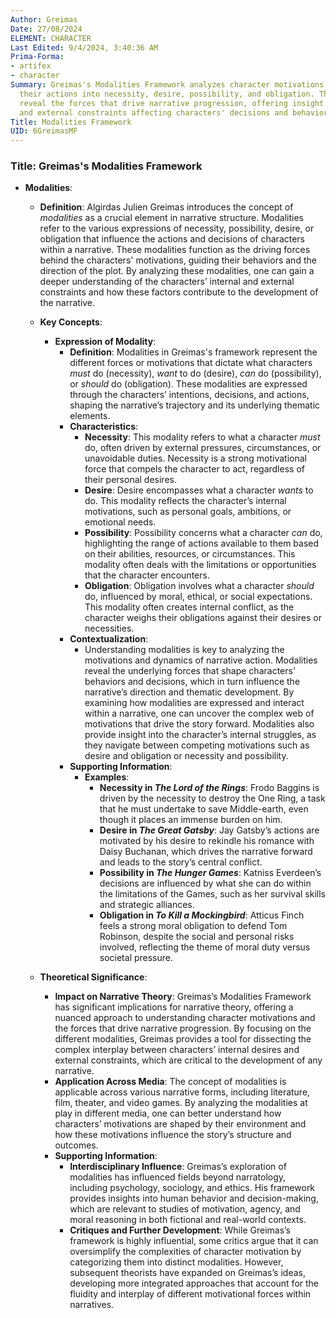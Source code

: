 ```yaml
---
Author: Greimas
Date: 27/08/2024
ELEMENT: CHARACTER
Last Edited: 9/4/2024, 3:40:36 AM
Prima-Forma:
- artifex
- character
Summary: Greimas's Modalities Framework analyzes character motivations by categorizing
  their actions into necessity, desire, possibility, and obligation. These modalities
  reveal the forces that drive narrative progression, offering insight into internal
  and external constraints affecting characters' decisions and behaviors.
Title: Modalities Framework
UID: 6GreimasMF
---
```

### Title: **Greimas's Modalities Framework**

- **Modalities**:
  - **Definition**: Algirdas Julien Greimas introduces the concept of *modalities* as a crucial element in narrative structure. Modalities refer to the various expressions of necessity, possibility, desire, or obligation that influence the actions and decisions of characters within a narrative. These modalities function as the driving forces behind the characters' motivations, guiding their behaviors and the direction of the plot. By analyzing these modalities, one can gain a deeper understanding of the characters’ internal and external constraints and how these factors contribute to the development of the narrative.

  - **Key Concepts**:
  
    - **Expression of Modality**:
      - **Definition**: Modalities in Greimas's framework represent the different forces or motivations that dictate what characters *must* do (necessity), *want* to do (desire), *can* do (possibility), or *should* do (obligation). These modalities are expressed through the characters’ intentions, decisions, and actions, shaping the narrative’s trajectory and its underlying thematic elements.
      - **Characteristics**:
        - **Necessity**: This modality refers to what a character *must* do, often driven by external pressures, circumstances, or unavoidable duties. Necessity is a strong motivational force that compels the character to act, regardless of their personal desires.
        - **Desire**: Desire encompasses what a character *wants* to do. This modality reflects the character’s internal motivations, such as personal goals, ambitions, or emotional needs.
        - **Possibility**: Possibility concerns what a character *can* do, highlighting the range of actions available to them based on their abilities, resources, or circumstances. This modality often deals with the limitations or opportunities that the character encounters.
        - **Obligation**: Obligation involves what a character *should* do, influenced by moral, ethical, or social expectations. This modality often creates internal conflict, as the character weighs their obligations against their desires or necessities.
      - **Contextualization**:
        - Understanding modalities is key to analyzing the motivations and dynamics of narrative action. Modalities reveal the underlying forces that shape characters' behaviors and decisions, which in turn influence the narrative’s direction and thematic development. By examining how modalities are expressed and interact within a narrative, one can uncover the complex web of motivations that drive the story forward. Modalities also provide insight into the character’s internal struggles, as they navigate between competing motivations such as desire and obligation or necessity and possibility.
      - **Supporting Information**:
        - **Examples**:
          - **Necessity in *The Lord of the Rings***: Frodo Baggins is driven by the necessity to destroy the One Ring, a task that he must undertake to save Middle-earth, even though it places an immense burden on him.
          - **Desire in *The Great Gatsby***: Jay Gatsby’s actions are motivated by his desire to rekindle his romance with Daisy Buchanan, which drives the narrative forward and leads to the story’s central conflict.
          - **Possibility in *The Hunger Games***: Katniss Everdeen’s decisions are influenced by what she can do within the limitations of the Games, such as her survival skills and strategic alliances.
          - **Obligation in *To Kill a Mockingbird***: Atticus Finch feels a strong moral obligation to defend Tom Robinson, despite the social and personal risks involved, reflecting the theme of moral duty versus societal pressure.

  - **Theoretical Significance**:
    - **Impact on Narrative Theory**: Greimas’s Modalities Framework has significant implications for narrative theory, offering a nuanced approach to understanding character motivations and the forces that drive narrative progression. By focusing on the different modalities, Greimas provides a tool for dissecting the complex interplay between characters’ internal desires and external constraints, which are critical to the development of any narrative.
    - **Application Across Media**: The concept of modalities is applicable across various narrative forms, including literature, film, theater, and video games. By analyzing the modalities at play in different media, one can better understand how characters’ motivations are shaped by their environment and how these motivations influence the story’s structure and outcomes.
    - **Supporting Information**:
      - **Interdisciplinary Influence**: Greimas’s exploration of modalities has influenced fields beyond narratology, including psychology, sociology, and ethics. His framework provides insights into human behavior and decision-making, which are relevant to studies of motivation, agency, and moral reasoning in both fictional and real-world contexts.
      - **Critiques and Further Development**: While Greimas’s framework is highly influential, some critics argue that it can oversimplify the complexities of character motivation by categorizing them into distinct modalities. However, subsequent theorists have expanded on Greimas’s ideas, developing more integrated approaches that account for the fluidity and interplay of different motivational forces within narratives.
